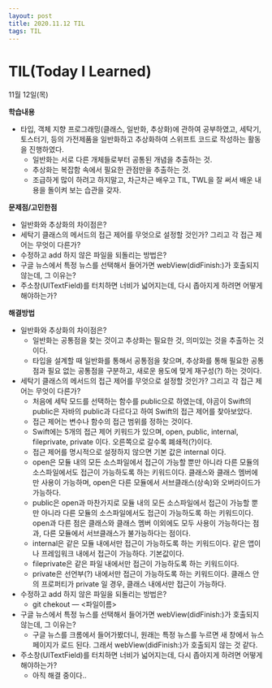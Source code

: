 ```yaml
---
layout: post
title: 2020.11.12 TIL
tags: TIL
---
```

# TIL(Today I Learned)

11월 12일(목)

**학습내용**

- 타입, 객체 지향 프로그래밍(클래스, 일반화, 추상화)에 관하여 공부하였고, 세탁기, 토스터기, 등의 가전제품을 일반화하고 추상화하여 스위프트 코드로 작성하는 활동을 진행하였다.
    - 일반화는 서로 다른 개체들로부터 공통된 개념을 추출하는 것.
    - 추상화는 복잡함 속에서 필요한 관점만을 추출하는 것.
    - 조급하게 많이 하려고 하지말고, 차근차근 배우고 TIL, TWL을 잘 써서 배운 내용을 돌이켜 보는 습관을 갖자.

**문제점/고민한점**

- 일반화와 추상화의 차이점은?
- 세탁기 클래스의 메서드의 접근 제어를 무엇으로 설정할 것인가? 그리고 각 접근 제어는 무엇이 다른가?
- 수정하고 add 하지 않은 파일을 되돌리는 방법은?
- 구글 뉴스에서 특정 뉴스를 선택해서 들어가면 webView(didFinish:)가 호출되지 않는데, 그 이유는?
- 주소창(UITextField)를 터치하면 너비가 넓어지는데, 다시 좁아지게 하려면 어떻게 해야하는가?

**해결방법**

- 일반화와 추상화의 차이점은?
    - 일반화는 공통점을 찾는 것이고 추상화는 필요한 것, 의미있는 것을 추출하는 것이다.
    - 타입을 설계할 때 일반화를 통해서 공통점을 찾으며, 추상화를 통해 필요한 공통점과 필요 없는 공통점을 구분하고, 새로운 용도에 맞게 재구성(?) 하는 것이다.
- 세탁기 클래스의 메서드의 접근 제어를 무엇으로 설정할 것인가? 그리고 각 접근 제어는 무엇이 다른가?
    - 처음에 세탁 모드를 선택하는 함수를 public으로 하였는데, 야곰이 Swift의 public은 자바의 public과 다르다고 하여 Swift의 접근 제어를 찾아보았다.
    - 접근 제어는 변수나 함수의 접근 범위를 정하는 것이다.
    - Swift에는 5개의 접근 제어 키워드가 있으며, open, public, internal, fileprivate, private 이다. 오른쪽으로 갈수록 폐쇄적(?)이다.
    - 접근 제어를 명시적으로 설정하지 않으면 기본 값은 internal 이다.
    - open은 모듈 내의 모든 소스파일에서 접근이 가능할 뿐만 아니라 다른 모듈의 소스파일에서도 접근이 가능하도록 하는 키워드이다. 클래스와 클래스 멤버에만 사용이 가능하며, open은 다른 모듈에서 서브클래스(상속)와 오버라이드가 가능하다.
    - public은 open과 마찬가지로 모듈 내의 모든 소스파일에서 접근이 가능할 뿐만 아니라 다른 모듈의 소스파일에서도 접근이 가능하도록 하는 키워드이다. open과 다른 점은 클래스와 클래스 멤버 이외에도 모두 사용이 가능하다는 점과, 다른 모듈에서 서브클래스가 불가능하다는 점이다.
    - internal은 같은 모듈 내에서만 접근이 가능하도록 하는 키워드이다. 같은 앱이나 프레임워크 내에서 접근이 가능하다. 기본값이다.
    - fileprivate은 같은 파일 내에서만 접근이 가능하도록 하는 키워드이다.
    - private은 선언부(?) 내에서만 접근이 가능하도록 하는 키워드이다. 클래스 안의 프로퍼티가 private 일 경우, 클래스 내에서만 접근이 가능하다.
- 수정하고 add 하지 않은 파일을 되돌리는 방법은?
    - git chekout — <파일이름>
- 구글 뉴스에서 특정 뉴스를 선택해서 들어가면 webView(didFinish:)가 호출되지 않는데, 그 이유는?
    - 구글 뉴스를 크롬에서 들어가봤더니, 원래는 특정 뉴스를 누르면 새 창에서 뉴스 페이지가 로드 된다. 그래서 webView(didFinish:)가 호출되지 않는 것 같다.
- 주소창(UITextField)를 터치하면 너비가 넓어지는데, 다시 좁아지게 하려면 어떻게 해야하는가?
    - 아직 해결 중이다..
